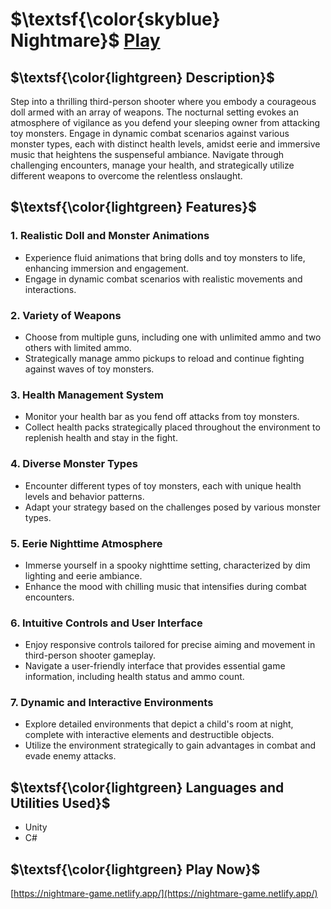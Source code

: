  # $\textsf{\color{skyblue} Nightmare}$ $\text{ }$ $\text{ }$ [Play](https://nightmare-game.netlify.app/)

## $\textsf{\color{lightgreen} Description}$
Step into a thrilling third-person shooter where you embody a courageous doll armed with an array of weapons. The nocturnal setting evokes an atmosphere of vigilance as you defend your sleeping owner from attacking toy monsters. Engage in dynamic combat scenarios against various monster types, each with distinct health levels, amidst eerie and immersive music that heightens the suspenseful ambiance. Navigate through challenging encounters, manage your health, and strategically utilize different weapons to overcome the relentless onslaught.


## $\textsf{\color{lightgreen} Features}$

### 1. Realistic Doll and Monster Animations
- Experience fluid animations that bring dolls and toy monsters to life, enhancing immersion and engagement.
- Engage in dynamic combat scenarios with realistic movements and interactions.

### 2. Variety of Weapons
- Choose from multiple guns, including one with unlimited ammo and two others with limited ammo.
- Strategically manage ammo pickups to reload and continue fighting against waves of toy monsters.

### 3. Health Management System
- Monitor your health bar as you fend off attacks from toy monsters.
- Collect health packs strategically placed throughout the environment to replenish health and stay in the fight.

### 4. Diverse Monster Types
- Encounter different types of toy monsters, each with unique health levels and behavior patterns.
- Adapt your strategy based on the challenges posed by various monster types.

### 5. Eerie Nighttime Atmosphere
- Immerse yourself in a spooky nighttime setting, characterized by dim lighting and eerie ambiance.
- Enhance the mood with chilling music that intensifies during combat encounters.

### 6. Intuitive Controls and User Interface
- Enjoy responsive controls tailored for precise aiming and movement in third-person shooter gameplay.
- Navigate a user-friendly interface that provides essential game information, including health status and ammo count.

### 7. Dynamic and Interactive Environments
- Explore detailed environments that depict a child's room at night, complete with interactive elements and destructible objects.
- Utilize the environment strategically to gain advantages in combat and evade enemy attacks.


## $\textsf{\color{lightgreen} Languages and Utilities Used}$
- Unity
- C#

## $\textsf{\color{lightgreen} Play Now}$
[https://nightmare-game.netlify.app/](https://nightmare-game.netlify.app/)
